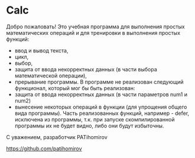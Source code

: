 # Calc
Добро пожаловать! Это учебная программа для выполнения простых математических операций и для тренировки в выполнения простых функций:
- ввод и вывод текста,
- цикл,
- выбор,
- защита от ввода некорректных данных (в части выбора математической операции),
- прерывание программы.
В программе не реализован следующий функционал, который мог бы быть реализован:
- защита от ввода некорректных данных (в части параметров num1 и num2)
- вынесение некоторых операций в функции (для упрощения общего вида программы).
Часть реализованных функций, например - defer, исключена из программы, т.к. при запуске скомпилированной программы их не будет видно, либо они будут избыточны.

С уважением, разработчик PATihomirov

https://github.com/patihomirov

